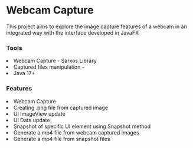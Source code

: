 # Webcam Capture

<p>This project aims to explore the image capture features of a webcam in an integrated way with the interface developed in JavaFX</p>

### Tools
<li>Webcam Capture - Sarxos Library</li>
<li>Captured files manipulation - </li>
<li>Java 17+</li>


### Features
<li>Webcam Capture</li>
<li>Creating .png file from captured image</li>
<li>UI ImageView update</li>
<li>UI Data update</li>
<li>Snapshot of specific UI element using Snapshot method</li>
<li>Generate a mp4 file from webcam captured images</li>
<li>Generate a mp4 file from snapshot files</li>